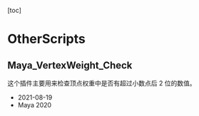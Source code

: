 [toc]

# OtherScripts

## Maya_VertexWeight_Check

这个插件主要用来检查顶点权重中是否有超过小数点后 2 位的数值。

- 2021-08-19
- Maya 2020
